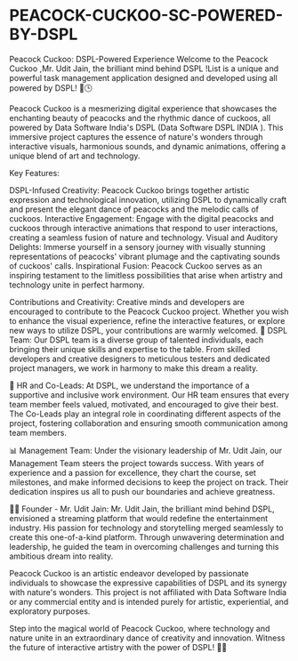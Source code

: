 # PEACOCK-CUCKOO-SC-POWERED-BY-DSPL
Peacock Cuckoo: DSPL-Powered Experience  Welcome to the Peacock Cuckoo ,Mr. Udit Jain, the brilliant mind behind DSPL !List is a unique and powerful task management application designed and developed using all powered by DSPL! 🦚🕒

Peacock Cuckoo is a mesmerizing digital experience that showcases the enchanting beauty of peacocks and the rhythmic dance of cuckoos, all powered by Data Software India's DSPL (Data Software DSPL INDIA ). This immersive project captures the essence of nature's wonders through interactive visuals, harmonious sounds, and dynamic animations, offering a unique blend of art and technology.

Key Features:

DSPL-Infused Creativity: Peacock Cuckoo brings together artistic expression and technological innovation, utilizing DSPL to dynamically craft and present the elegant dance of peacocks and the melodic calls of cuckoos.
Interactive Engagement: Engage with the digital peacocks and cuckoos through interactive animations that respond to user interactions, creating a seamless fusion of nature and technology.
Visual and Auditory Delights: Immerse yourself in a sensory journey with visually stunning representations of peacocks' vibrant plumage and the captivating sounds of cuckoos' calls.
Inspirational Fusion: Peacock Cuckoo serves as an inspiring testament to the limitless possibilities that arise when artistry and technology unite in perfect harmony.

Contributions and Creativity:
Creative minds and developers are encouraged to contribute to the Peacock Cuckoo project. Whether you wish to enhance the visual experience, refine the interactive features, or explore new ways to utilize DSPL, your contributions are warmly welcomed.
👥 DSPL Team: Our DSPL team is a diverse group of talented individuals, each bringing their unique skills and expertise to the table. From skilled developers and creative designers to meticulous testers and dedicated project managers, we work in harmony to make this dream a reality.

💼 HR and Co-Leads: At DSPL, we understand the importance of a supportive and inclusive work environment. Our HR team ensures that every team member feels valued, motivated, and encouraged to give their best. The Co-Leads play an integral role in coordinating different aspects of the project, fostering collaboration and ensuring smooth communication among team members.

📊 Management Team: Under the visionary leadership of Mr. Udit Jain, our Management Team steers the project towards success. With years of experience and a passion for excellence, they chart the course, set milestones, and make informed decisions to keep the project on track. Their dedication inspires us all to push our boundaries and achieve greatness.

🧙‍♂️ Founder - Mr. Udit Jain: Mr. Udit Jain, the brilliant mind behind DSPL, envisioned a streaming platform that would redefine the entertainment industry. His passion for technology and storytelling merged seamlessly to create this one-of-a-kind platform. Through unwavering determination and leadership, he guided the team in overcoming challenges and turning this ambitious dream into reality.


Peacock Cuckoo is an artistic endeavor developed by passionate individuals to showcase the expressive capabilities of DSPL and its synergy with nature's wonders. This project is not affiliated with Data Software India or any commercial entity and is intended purely for artistic, experiential, and exploratory purposes.

Step into the magical world of Peacock Cuckoo, where technology and nature unite in an extraordinary dance of creativity and innovation. Witness the future of interactive artistry with the power of DSPL! 🌿🎨
